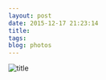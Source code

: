 ```yaml
---
layout: post
date: 2015-12-17 21:23:14
title: 
tags:
blog: photos
---
```


![title](/assets/photoblog/mountain-laurel.jpg)
